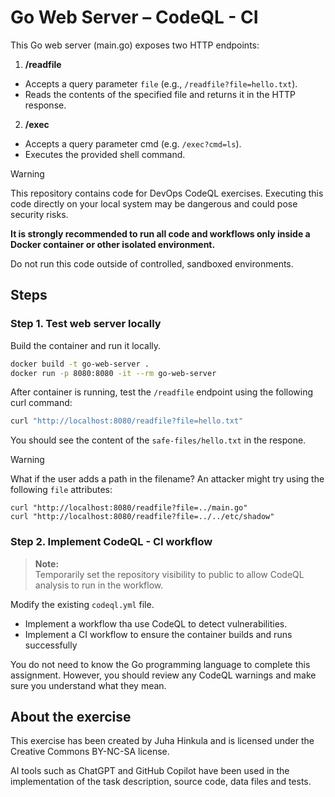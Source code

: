 # Go Web Server – CodeQL - CI

This Go web server (main.go) exposes two HTTP endpoints:
1. **/readfile**
- Accepts a query parameter `file` (e.g., `/readfile?file=hello.txt`).
- Reads the contents of the specified file and returns it in the HTTP response.

2. **/exec**
- Accepts a query parameter cmd (e.g. `/exec?cmd=ls`).
- Executes the provided shell command.

> [!WARNING]
>  
> This repository contains code for DevOps CodeQL exercises. Executing this code directly on your local system may be dangerous and could pose security risks.
>   
> **It is strongly recommended to run all code and workflows only inside a Docker container or other isolated environment.**  
>
> Do not run this code outside of controlled, sandboxed environments.

## Steps

### Step 1. Test web server locally

Build the container and run it locally.

```bash
docker build -t go-web-server .
docker run -p 8080:8080 -it --rm go-web-server
```
After container is running, test the `/readfile` endpoint using the following curl command:

```bash
curl "http://localhost:8080/readfile?file=hello.txt"
```

You should see the content of the `safe-files/hello.txt` in the respone.

> [!WARNING]
> What if the user adds a path in the filename? An attacker might try using the following `file` attributes:
>
> ```
> curl "http://localhost:8080/readfile?file=../main.go"
> curl "http://localhost:8080/readfile?file=../../etc/shadow"
> ```

### Step 2. Implement CodeQL - CI workflow

> **Note:**  
> Temporarily set the repository visibility to public to allow CodeQL analysis to run in the workflow.

Modify the existing `codeql.yml` file.

- Implement a workflow tha use CodeQL to detect vulnerabilities.
- Implement a CI workflow to ensure the container builds and runs successfully

You do not need to know the Go programming language to complete this assignment. However, you should review any CodeQL warnings and make sure you understand what they mean.

## About the exercise
This exercise has been created by Juha Hinkula and is licensed under the Creative Commons BY-NC-SA license.

AI tools such as ChatGPT and GitHub Copilot have been used in the implementation of the task description, source code, data files and tests.
